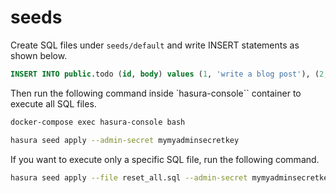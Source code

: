 # seeds

Create SQL files under `seeds/default` and write INSERT statements as shown below.

```sql
INSERT INTO public.todo (id, body) values (1, 'write a blog post'), (2, 'jog');
```

Then run the following command inside `hasura-console`` container to execute all SQL files.

```sh
docker-compose exec hasura-console bash
```

```sh
hasura seed apply --admin-secret mymyadminsecretkey
```

If you want to execute only a specific SQL file, run the following command.

```sh
hasura seed apply --file reset_all.sql --admin-secret mymyadminsecretkey
```

